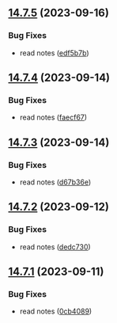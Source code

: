 ## [14.7.5](https://github.com/Torwent/WaspLib/compare/v14.7.4...v14.7.5) (2023-09-16)


### Bug Fixes

* read notes ([edf5b7b](https://github.com/Torwent/WaspLib/commit/edf5b7b3201e2cc4150010a3ef596ac8d19bade4))



## [14.7.4](https://github.com/Torwent/WaspLib/compare/v14.7.3...v14.7.4) (2023-09-14)


### Bug Fixes

* read notes ([faecf67](https://github.com/Torwent/WaspLib/commit/faecf67137558246028d1a613daf2da57c02a24c))



## [14.7.3](https://github.com/Torwent/WaspLib/compare/v14.7.2...v14.7.3) (2023-09-14)


### Bug Fixes

* read notes ([d67b36e](https://github.com/Torwent/WaspLib/commit/d67b36e07ed4774084ab88403851dabd7614ff39))



## [14.7.2](https://github.com/Torwent/WaspLib/compare/v14.7.1...v14.7.2) (2023-09-12)


### Bug Fixes

* read notes ([dedc730](https://github.com/Torwent/WaspLib/commit/dedc730f54ce2094fb2e796c89731d3f704a1fda))



## [14.7.1](https://github.com/Torwent/WaspLib/compare/v14.7.0...v14.7.1) (2023-09-11)


### Bug Fixes

* read notes ([0cb4089](https://github.com/Torwent/WaspLib/commit/0cb4089be97a6da561a0b057eee0a597363f9956))



